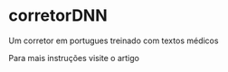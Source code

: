# corretorDNN
Um corretor em portugues treinado com textos médicos

Para mais instruções visite o artigo 
